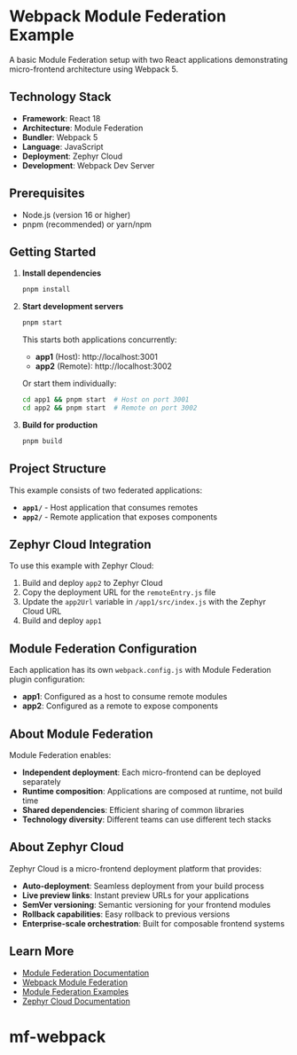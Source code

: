 # Webpack Module Federation Example

A basic Module Federation setup with two React applications demonstrating micro-frontend architecture using Webpack 5.

## Technology Stack

- **Framework**: React 18
- **Architecture**: Module Federation
- **Bundler**: Webpack 5
- **Language**: JavaScript
- **Deployment**: Zephyr Cloud
- **Development**: Webpack Dev Server

## Prerequisites

- Node.js (version 16 or higher)
- pnpm (recommended) or yarn/npm

## Getting Started

1. **Install dependencies**
   ```bash
   pnpm install
   ```

2. **Start development servers**
   ```bash
   pnpm start
   ```
   
   This starts both applications concurrently:
   - **app1** (Host): http://localhost:3001
   - **app2** (Remote): http://localhost:3002
   
   Or start them individually:
   ```bash
   cd app1 && pnpm start  # Host on port 3001
   cd app2 && pnpm start  # Remote on port 3002
   ```

3. **Build for production**
   ```bash
   pnpm build
   ```

## Project Structure

This example consists of two federated applications:

- **`app1/`** - Host application that consumes remotes
- **`app2/`** - Remote application that exposes components

## Zephyr Cloud Integration

To use this example with Zephyr Cloud:

1. Build and deploy `app2` to Zephyr Cloud
2. Copy the deployment URL for the `remoteEntry.js` file
3. Update the `app2Url` variable in `/app1/src/index.js` with the Zephyr Cloud URL
4. Build and deploy `app1`

## Module Federation Configuration

Each application has its own `webpack.config.js` with Module Federation plugin configuration:

- **app1**: Configured as a host to consume remote modules
- **app2**: Configured as a remote to expose components

## About Module Federation

Module Federation enables:
- **Independent deployment**: Each micro-frontend can be deployed separately
- **Runtime composition**: Applications are composed at runtime, not build time
- **Shared dependencies**: Efficient sharing of common libraries
- **Technology diversity**: Different teams can use different tech stacks

## About Zephyr Cloud

Zephyr Cloud is a micro-frontend deployment platform that provides:
- **Auto-deployment**: Seamless deployment from your build process
- **Live preview links**: Instant preview URLs for your applications
- **SemVer versioning**: Semantic versioning for your frontend modules
- **Rollback capabilities**: Easy rollback to previous versions
- **Enterprise-scale orchestration**: Built for composable frontend systems

## Learn More

- [Module Federation Documentation](https://module-federation.io/)
- [Webpack Module Federation](https://webpack.js.org/concepts/module-federation/)
- [Module Federation Examples](https://github.com/module-federation/module-federation-examples)
- [Zephyr Cloud Documentation](https://docs.zephyr-cloud.io)
# mf-webpack
